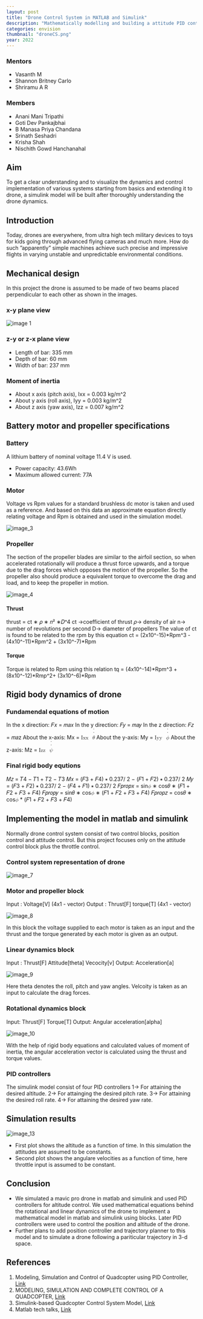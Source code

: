 ```yaml
---
layout: post
title: "Drone Control System in MATLAB and Simulink"
description: "Mathematically modelling and building a attitude PID controller for drone "
categories: envision
thumbnail: "droneCS.png"
year: 2022
---
```


### Mentors

- Vasanth M
- Shannon Britney Carlo
- Shriramu A R

### Members

- Anani Mani Tripathi
- Goti Dev Pankajbhai
- B Manasa Priya Chandana
- Srinath Seshadri
- Krisha Shah
- Nischith Gowd Hanchanahal

## Aim

To get a clear understanding and to visualize the dynamics and control implementation of various systems starting from basics and extending it to drone, a simulink model will be built after thoroughly understanding the drone dynamics.

## Introduction

Today, drones are everywhere, from ultra high tech military devices to toys for kids going through advanced flying cameras and
much more. How do such ”apparently” simple machines achieve such precise and impressive flights in varying unstable and
unpredictable environmental conditions.

## Mechanical design

In this project the drone is assumed to be made of two beams placed perpendicular to each other as shown in the images.

### x-y plane view

![image 1](/virtual-expo/assets/img/envision/piston/DSMS-1.png)

### z-y or z-x plane view

<!-- ![image 2](ideVisew.png) -->

- Length of bar: 335 mm
- Depth of bar: 60 mm
- Width of bar: 237 mm

### Moment of inertia

- About x axis (pitch axis), Ixx = 0.003 kg/m^2
- About y axis (roll axis), Iyy = 0.003 kg/m^2
- About z axis (yaw axis), Izz = 0.007 kg/m^2

## Battery motor and propeller specifications

### Battery

A lithium battery of nominal voltage 11.4 V is used.

- Power capacity: 43.6Wh
- Maximum allowed current: 77A

### Motor

Voltage vs Rpm values for a standard brushless dc motor is taken and used as a reference. And based on this data an approximate equation directly relating voltage and Rpm is obtained and used in the simulation model.

![image_3](/virtual-expo/assets/img/envision/piston/DSMS-3.png)

### Propeller

The section of the propeller blades are similar to the airfoil section, so when accelerated rotationally will produce a thrust force upwards, and a torque due to the drag forces which opposes the motion of the propeller. So the propeller also should produce a equivalent torque to overcome the drag and load, and to keep the propeller in motion.

![image_4](/virtual-expo/assets/img/envision/piston/DSMS-4.png)

#### Thrust

thrust = ct ∗ 𝜌 ∗ 𝑛² ∗𝐷^4
ct ->coefficient of thrust
 𝜌-> density of air
 n-> number of revolutions per second
 D-> diameter of propellers
 The value of ct is found to be related to the rpm by this equation
 ct = (2x10^-15)*Rpm^3 - (4x10^-11)*Rpm^2 + (3x10^-7)\*Rpm

#### Torque

Torque is related to Rpm using this relation
tq = (4x10^-14)*Rpm^3 + (8x10^-12)*Rmp^2+ (3x10^-6)\*Rpm

## Rigid body dynamics of drone

<!-- ![image_5](ZfreeBodyDiagram.png) -->

### Fundamendal equations of motion

In the x direction: 𝐹𝑥 = 𝑚𝑎𝑥
In the y direction: 𝐹𝑦 = 𝑚𝑎𝑦
In the z direction: 𝐹𝑧 = 𝑚𝑎z
About the x-axis: Mx = <math xmlns="http://www.w3.org/1998/Math/MathML"><mrow><mrow><mi>Ixx</mi><mo> </mo><mover accent="true" accentunder="false"><mrow><mover accent="true" accentunder="false"><mrow><mi>θ</mi></mrow><mrow><mo>˙</mo></mrow></mover></mrow><mrow><mo>˙</mo></mrow></mover></mrow></mrow></math>
About the y-axis: My = <math xmlns="http://www.w3.org/1998/Math/MathML"><mrow><mrow><mi>Iyy</mi><mo> </mo><mover accent="true" accentunder="false"><mrow><mover accent="true" accentunder="false"><mrow><mi>ϕ</mi></mrow><mrow><mo>˙</mo></mrow></mover></mrow><mrow><mo>˙</mo></mrow></mover></mrow></mrow></math>
About the z-axis: Mz = <math xmlns="http://www.w3.org/1998/Math/MathML"><mrow><mrow><mi>Izz</mi><mo> </mo><mover accent="true" accentunder="false"><mrow><mover accent="true" accentunder="false"><mrow><mi>ψ</mi></mrow><mrow><mo>˙</mo></mrow></mover></mrow><mrow><mo>˙</mo></mrow></mover></mrow></mrow></math>

### Final rigid body equtions

<!-- ![image_6](zzzTorque.png) -->

𝑀𝑧 = 𝑇4 − 𝑇1 + 𝑇2 − 𝑇3
𝑀𝑥 = (𝐹3 + 𝐹4) ∗
0.237/
2
− (𝐹1 + 𝐹2) ∗
0.237/
2
𝑀𝑦 = (𝐹3 + 𝐹2) ∗
0.237/
2
− (𝐹4 + 𝐹1) ∗
0.237/
2
𝐹𝑝𝑟𝑜𝑝𝑥
= sin<math xmlns="http://www.w3.org/1998/Math/MathML"><mi>ϕ</mi></math> ∗ cos𝜃 ∗ (𝐹1 + 𝐹2 + 𝐹3 + 𝐹4)
𝐹𝑝𝑟𝑜𝑝𝑦
= sin𝜃 ∗ cos<math xmlns="http://www.w3.org/1998/Math/MathML"><mi>ϕ</mi></math> ∗ (𝐹1 + 𝐹2 + 𝐹3 + 𝐹4)
𝐹𝑝𝑟𝑜𝑝𝑧
= cos𝜃 ∗ cos<math xmlns="http://www.w3.org/1998/Math/MathML"><mi>ϕ</mi></math> \* (𝐹1 + 𝐹2 + 𝐹3 + 𝐹4)

## Implementing the model in matlab and simulink

Normally drone control system consist of two control blocks, position control and attitude control. But this project focuses only on the attitude control block plus the throttle control.

### Control system representation of drone

![image_7](/virtual-expo/assets/img/envision/piston/DSMS-7.png)

### Motor and propeller block

Input : Voltage[V] (4x1 - vector)
Output : Thrust[F] torque[T] (4x1 - vector)

![image_8](/virtual-expo/assets/img/envision/piston/DSMS-8.png)

In this block the voltage supplied to each motor is taken as an input and the thrust and the torque generated by each motor is given as an output.

### Linear dynamics block

Input : Thrust[F] Attitude[theta] Vecocity[v]
Output: Acceleration[a]

![image_9](/virtual-expo/assets/img/envision/piston/DSMS-9.png)

Here theta denotes the roll, pitch and yaw angles. Velcoity is taken as an input to calculate the drag forces.

### Rotational dynamics block

Input: Thrust[F] Torque[T]
Output: Angular acceleration[alpha]

![image_10](/virtual-expo/assets/img/envision/piston/DSMS-10.png)

With the help of rigid body equations and calculated values of moment of inertia, the angular acceleration vector is calculated using the thrust and torque values.

### PID controllers

<!-- ![image_11](zzzzzzzzFullSimulink.png) -->

The simulink model consist of four PID controllers
1-> For attaining the desired altitude.
2-> For attainging the desired pitch rate.
3-> For attaining the desired roll rate.
4-> For attaining the desired yaw rate.

## Simulation results

<!-- ![image_12](zzzzzzzzzAltitude.png) -->

![image_13](/virtual-expo/assets/img/envision/piston/DSMS-13.png)

- First plot shows the altitude as a function of time. In this simulation the attitudes are assumed to be constants.
- Second plot shows the angulare velocities as a function of time, here throttle input is assumed to be constant.

## Conclusion

- We simulated a mavic pro drone in matlab and simulink and used PID controllers for altitude control. We used mathematical equations behind the rotational and linear dynamics of the drone to implement a mathematical model in matlab and simulink using blocks. Later PID controllers were used to control the position and altitude of the drone.
- Further plans to add position controller and trajectory planner to this model and to simulate a drone following a pariticular trajectory in 3-d space.

## References

1. Modeling, Simulation and Control of Quadcopter using PID Controller, [Link](https://www.researchgate.net/publication/334965830_Modeling_Simulation_and_Control_of_Quadcopter_using_PID_Controller)
2. MODELING, SIMULATION AND COMPLETE
   CONTROL OF A QUADCOPTER, [Link](https://harikrishnansuresh.github.io/assets/quadcopter_control_project_report.pdf)
3. Simulink-based Quadcopter Control System Model, [Link](https://ieeexplore.ieee.org/document/9314676)
4. Matlab tech talks, [Link](https://in.mathworks.com/videos/drone-simulation-and-control-part-1-setting-up-the-control-problem-1539323440930.html)
